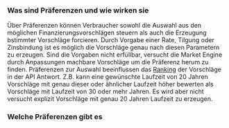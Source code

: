 ### Was sind Präferenzen und wie wirken sie
Über Präferenzen können Verbraucher sowohl die Auswahl aus den möglichen Finanzierungsvorschlägen steuern als auch die Erzeugung bstimmter Vorschläge forcieren. Durch Vorgabe einer Rate, Tilgung oder Zinsbindung ist es möglich die Vorschläge genau nach diesen Parametern zu erzeugen. Sind die Vorgaben nicht erfüllbar, versucht die Market Engine durch Anpassungen machbare Vorschläge um die Präferenz herum zu finden. Präferenzen zur Auswahl beeinflussen das [Ranking](\docs\de_howto_rating_scoring_md) der Vorschläge in der API Antwort. Z.B. kann eine gewünschte Laufzeit von 20 Jahren Vorschläge mit genau dieser oder ähnlicher Laufzeit höher bewerten als Vorschläge mit Laufzeit von 30 oder mehr Jahren.
Es wird aber nicht versucht explizit Vorschläge mit genau 20 Jahren Laufzeit zu erzeugen.

### Welche Präferenzen gibt es
